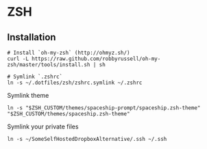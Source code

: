 # ZSH


## Installation

```
# Install `oh-my-zsh` (http://ohmyz.sh/)
curl -L https://raw.github.com/robbyrussell/oh-my-zsh/master/tools/install.sh | sh

# Symlink `.zshrc`
ln -s ~/.dotfiles/zsh/zshrc.symlink ~/.zshrc
```

Symlink theme

```
ln -s "$ZSH_CUSTOM/themes/spaceship-prompt/spaceship.zsh-theme" "$ZSH_CUSTOM/themes/spaceship.zsh-theme"
```

Symlink your private files

```
ln -s ~/SomeSelfHostedDropboxAlternative/.ssh ~/.ssh
```
